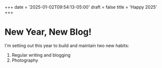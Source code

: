 +++
date = '2025-01-02T09:54:13-05:00'
draft = false
title = 'Happy 2025'
+++

# New Year, New Blog!

I'm setting out this year to build and maintain two new habits:

1. Regular writing and blogging
2. Photography
